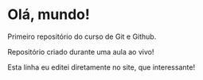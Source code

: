 # Olá, mundo!
Primeiro repositório do curso de Git e Github.

Repositório criado durante uma aula ao vivo!

Esta linha eu editei diretamente no site, que interessante!

